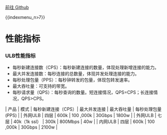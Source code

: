 [前往 Github](https://github.com/UCloudDocs/UCloud-document/tree/master/network/ulb)

{{indexmenu_n>7}}

# 性能指标

### ULB性能指标

* 每秒新建连接数（CPS）：每秒新建连接的数量，体现处理新增连接的能力。
* 最大并发连接数：每秒连接的总数量，体现并发处理连接的能力。
* 每秒处理包量（PPS）：每秒钟转发的包量，体现包转发速率。
* 最大吞吐量：可支持的带宽。
* 每秒请求量（QPS）：每秒查询的数量。短连接情况，QPS=CPS；长连接情况，QPS>CPS。

| 产品 | 模式 | 每秒新建连接（CPS）| 最大并发连接 | 最大吞吐量 | 每秒处理包量\(PPS\) |
| 外网ULB | 四层 | 600k | 100 ,000k | 30Gbps | 1800w |
| 外网ULB | 七层 | 40k（1k ssl） | 300k | 800Mbps | 40w |
| 内网ULB | 四层 | 600k | 100 ,000k | 30Gbps | 2100w |



